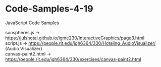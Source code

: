# Code-Samples-4-19
JavaScript Code Samples 

sunspheres.js -> https://julshotal.github.io/igme230/InteractiveGraphics/page3.html  <br>
script.js -> https://people.rit.edu/jgh6364/330/Hotaling_AudioVisualizer/ (Audio Visualizer) <br>
canvas-paint2.html -> https://people.rit.edu/jgh6364/330/exercises/canvas-paint2.html <br>

